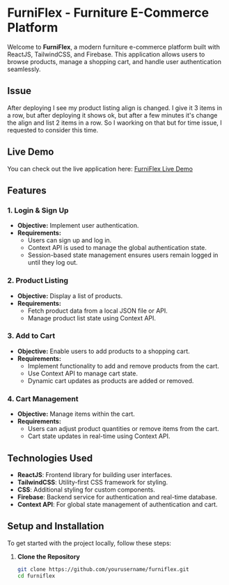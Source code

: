 # FurniFlex - Furniture E-Commerce Platform

Welcome to **FurniFlex**, a modern furniture e-commerce platform built with ReactJS, TailwindCSS, and Firebase. This application allows users to browse products, manage a shopping cart, and handle user authentication seamlessly.

## Issue
After deploying I see my product listing align is changed. I give it 3 items in a row, but after deploying it shows ok, but after a few minutes it's change the align and list 2 items in a row. So I waorking on that but for time issue, I requested to consider this time.

## Live Demo

You can check out the live application here: [FurniFlex Live Demo](https://furniflexibos.netlify.app/)

## Features

### 1. **Login & Sign Up**
   - **Objective:** Implement user authentication.
   - **Requirements:**
     - Users can sign up and log in.
     - Context API is used to manage the global authentication state.
     - Session-based state management ensures users remain logged in until they log out.

### 2. **Product Listing**
   - **Objective:** Display a list of products.
   - **Requirements:**
     - Fetch product data from a local JSON file or API.
     - Manage product list state using Context API.

### 3. **Add to Cart**
   - **Objective:** Enable users to add products to a shopping cart.
   - **Requirements:**
     - Implement functionality to add and remove products from the cart.
     - Use Context API to manage cart state.
     - Dynamic cart updates as products are added or removed.

### 4. **Cart Management**
   - **Objective:** Manage items within the cart.
   - **Requirements:**
     - Users can adjust product quantities or remove items from the cart.
     - Cart state updates in real-time using Context API.

## Technologies Used

- **ReactJS**: Frontend library for building user interfaces.
- **TailwindCSS**: Utility-first CSS framework for styling.
- **CSS**: Additional styling for custom components.
- **Firebase**: Backend service for authentication and real-time database.
- **Context API**: For global state management of authentication and cart.

## Setup and Installation

To get started with the project locally, follow these steps:

1. **Clone the Repository**

   ```bash
   git clone https://github.com/yourusername/furniflex.git
   cd furniflex
